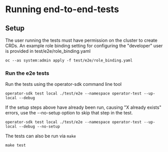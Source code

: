 # Running end-to-end-tests

## Setup

The user running the tests must have permission on the cluster to
create CRDs. An example role binding setting for configuring the
"developer" user is provided in test/e2e/role_binding.yaml

```
oc --as system:admin apply -f test/e2e/role_binding.yaml
```

### Run the e2e tests

Run the tests using the operator-sdk command line tool

```
operator-sdk test local ./test/e2e --namespace operator-test --up-local --debug
```

If the setup steps above have already been run, causing "X already
exists" errors, use the --no-setup option to skip that step in the test.

```
operator-sdk test local ./test/e2e --namespace operator-test --up-local --debug --no-setup
```

The tests can also be run via `make`

```
make test
```
